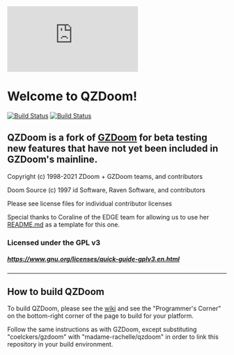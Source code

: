 [![QZDoom Logo](https://forum.drdteam.org/download/file.php?id=3080)](https://zdoom.org/)
# Welcome to QZDoom!

[![Build Status](https://ci.appveyor.com/api/projects/status/github/madame-rachelle/qzdoom?branch=master&svg=true)](https://ci.appveyor.com/project/madame-rachelle/qzdoom) [![Build Status](https://travis-ci.org/madame-rachelle/qzdoom.svg?branch=master)](https://travis-ci.org/madame-rachelle/qzdoom)

## QZDoom is a fork of [GZDoom](https://github.com/coelckers/gzdoom) for beta testing new features that have not yet been included in GZDoom's mainline.

Copyright (c) 1998-2021 ZDoom + GZDoom teams, and contributors

Doom Source (c) 1997 id Software, Raven Software, and contributors

Please see license files for individual contributor licenses

Special thanks to Coraline of the EDGE team for allowing us to use her [README.md](https://github.com/3dfxdev/EDGE/blob/master/README.md) as a template for this one.

### Licensed under the GPL v3
##### https://www.gnu.org/licenses/quick-guide-gplv3.en.html
---

## How to build QZDoom

To build QZDoom, please see the [wiki](https://zdoom.org/wiki/) and see the "Programmer's Corner" on the bottom-right corner of the page to build for your platform.

Follow the same instructions as with GZDoom, except substituting "coelckers/gzdoom" with "madame-rachelle/qzdoom" in order to link this repository in your build environment.
